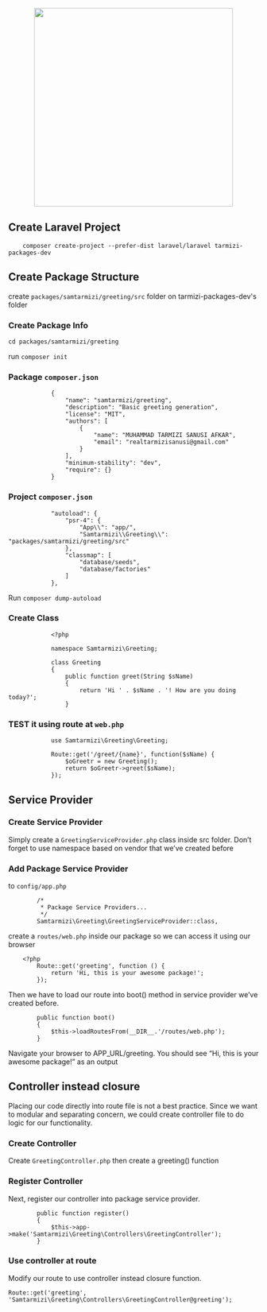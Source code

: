 <p align="center"><img src="https://res.cloudinary.com/dtfbvvkyp/image/upload/v1566331377/laravel-logolockup-cmyk-red.svg" width="400"></p>



## Create Laravel Project

        composer create-project --prefer-dist laravel/laravel tarmizi-packages-dev

## Create Package Structure

create `packages/samtarmizi/greeting/src` folder on tarmizi-packages-dev's folder

### Create Package Info

`cd packages/samtarmizi/greeting`

run `composer init`

### Package `composer.json`

```
            {
                "name": "samtarmizi/greeting",
                "description": "Basic greeting generation",
                "license": "MIT",
                "authors": [
                    {
                        "name": "MUHAMMAD TARMIZI SANUSI AFKAR",
                        "email": "realtarmizisanusi@gmail.com"
                    }
                ],
                "minimum-stability": "dev",
                "require": {}
            }
```

### Project `composer.json`

```
            "autoload": {
                "psr-4": {
                    "App\\": "app/",
                    "Samtarmizi\\Greeting\\": "packages/samtarmizi/greeting/src"
                },
                "classmap": [
                    "database/seeds",
                    "database/factories"
                ]
            },
```

Run `composer dump-autoload`

### Create Class

```
            <?php

            namespace Samtarmizi\Greeting;

            class Greeting
            {
                public function greet(String $sName)
                {
                    return 'Hi ' . $sName . '! How are you doing today?';
                }
```


### TEST it using route at `web.php`

```
            use Samtarmizi\Greeting\Greeting;

            Route::get('/greet/{name}', function($sName) {
                $oGreetr = new Greeting();
                return $oGreetr->greet($sName);
            });
```

##  Service Provider

### Create Service Provider

Simply create a `GreetingServiceProvider.php` class inside src folder. Don’t forget to use namespace based on vendor that we’ve created before

### Add Package Service Provider

to `config/app.php`

```
        /*
         * Package Service Providers...
         */
        Samtarmizi\Greeting\GreetingServiceProvider::class,
```

create a `routes/web.php` inside our package so we can access it using our browser

```
    <?php
        Route::get('greeting', function () {
            return 'Hi, this is your awesome package!';
        });
```

Then we have to load our route into boot() method in service provider we’ve created before.

```
        public function boot()
        {
            $this->loadRoutesFrom(__DIR__.'/routes/web.php');
        }
```

Navigate your browser to APP_URL/greeting. You should see “Hi, this is your awesome package!” as an output

## Controller instead closure

Placing our code directly into route file is not a best practice. Since we want to modular and separating concern, we could create controller file to do logic for our functionality.

### Create Controller

Create `GreetingController.php` then create a greeting() function

### Register Controller

Next, register our controller into package service provider.

```
        public function register()
        {
            $this->app->make('Samtarmizi\Greeting\Controllers\GreetingController');
        }
```

### Use controller at route

Modify our route to use controller instead closure function.

```
Route::get('greeting', 'Samtarmizi\Greeting\Controllers\GreetingController@greeting');
```

